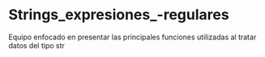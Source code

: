 # Strings_expresiones_-regulares
Equipo enfocado en presentar las principales funciones utilizadas al tratar datos del tipo str
